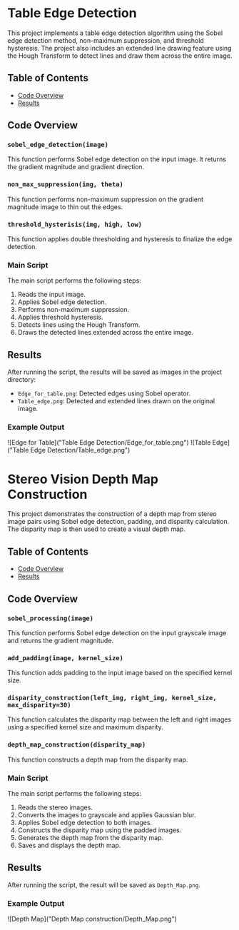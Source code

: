 # Table Edge Detection

This project implements a table edge detection algorithm using the Sobel edge detection method, non-maximum suppression, and threshold hysteresis. The project also includes an extended line drawing feature using the Hough Transform to detect lines and draw them across the entire image.

## Table of Contents

- [Code Overview](#code-overview)
- [Results](#results)


## Code Overview

### `sobel_edge_detection(image)`

This function performs Sobel edge detection on the input image. It returns the gradient magnitude and gradient direction.

### `non_max_suppression(img, theta)`

This function performs non-maximum suppression on the gradient magnitude image to thin out the edges.

### `threshold_hysterisis(img, high, low)`

This function applies double thresholding and hysteresis to finalize the edge detection.

### Main Script

The main script performs the following steps:
1. Reads the input image.
2. Applies Sobel edge detection.
3. Performs non-maximum suppression.
4. Applies threshold hysteresis.
5. Detects lines using the Hough Transform.
6. Draws the detected lines extended across the entire image.

## Results

After running the script, the results will be saved as images in the project directory:
- `Edge_for_table.png`: Detected edges using Sobel operator.
- `Table_edge.png`: Detected and extended lines drawn on the original image.

### Example Output

![Edge for Table]("Table Edge Detection/Edge_for_table.png")
![Table Edge]("Table Edge Detection/Table_edge.png")





# Stereo Vision Depth Map Construction

This project demonstrates the construction of a depth map from stereo image pairs using Sobel edge detection, padding, and disparity calculation. The disparity map is then used to create a visual depth map.

## Table of Contents

- [Code Overview](#code-overview)
- [Results](#results)


## Code Overview

### `sobel_processing(image)`

This function performs Sobel edge detection on the input grayscale image and returns the gradient magnitude.

### `add_padding(image, kernel_size)`

This function adds padding to the input image based on the specified kernel size.

### `disparity_construction(left_img, right_img, kernel_size, max_disparity=30)`

This function calculates the disparity map between the left and right images using a specified kernel size and maximum disparity.

### `depth_map_construction(disparity_map)`

This function constructs a depth map from the disparity map.

### Main Script

The main script performs the following steps:
1. Reads the stereo images.
2. Converts the images to grayscale and applies Gaussian blur.
3. Applies Sobel edge detection to both images.
4. Constructs the disparity map using the padded images.
5. Generates the depth map from the disparity map.
6. Saves and displays the depth map.

## Results

After running the script, the result will be saved as `Depth_Map.png`.

### Example Output

![Depth Map]("Depth Map construction/Depth_Map.png")



